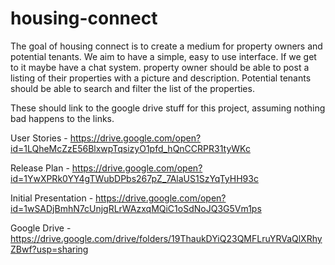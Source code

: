 # housing-connect

The goal of housing connect is to create a medium for property owners and potential tenants.
We aim to have a simple, easy to use interface. If we get to it maybe have a chat system.
property owner should be able to post a listing of their properties with a picture and description.
Potential tenants should be able to search and filter the list of the properties.

These should link to the google drive stuff for this project, assuming nothing bad happens to the links.
 
 User Stories​ - https://drive.google.com/open?id=1LQheMcZzE56BlxwpTqsizyO1pfd_hQnCCRPR31tyWKc 
 
 Release Plan​ - https://drive.google.com/open?id=1YwXPRk0YY4gTWubDPbs267pZ_7AlaUS1SzYqTyHH93c  
 
 Initial Presentation​ - https://drive.google.com/open?id=1wSADjBmhN7cUnjgRLrWAzxqMQiC1oSdNoJQ3G5Vm1ps 
 
 Google Drive - https://drive.google.com/drive/folders/19ThaukDYiQ23QMFLruYRVaQlXRhyZBwf?usp=sharing
